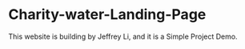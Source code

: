 # Charity-water-Landing-Page
This website is building by Jeffrey Li, and it is a Simple Project Demo.
